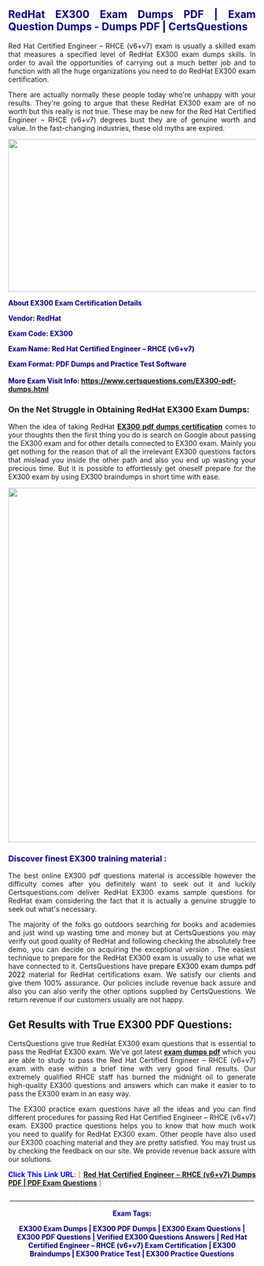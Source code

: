 <h2 style="text-align: justify;"><span style="color: #000080;">RedHat EX300 Exam Dumps PDF | Exam Question Dumps - Dumps PDF | CertsQuestions</span></h2>
<p style="text-align: justify;">Red Hat Certified Engineer – RHCE (v6+v7) exam is usually a skilled exam that measures a specified level of RedHat  EX300 exam dumps skills. In order to avail the opportunities of carrying out a much better job and to function with all the huge organizations you need to do RedHat EX300 exam certification.</p>
<p style="text-align: justify;">There are actually normally these people today who're unhappy with your results. They're going to argue that these RedHat  EX300 exam are of no worth but this really is not true. These may be new for the Red Hat Certified Engineer – RHCE (v6+v7) degrees bust they are of genuine worth and value. In the fast-changing industries, these old myths are expired.</p>
<p><img style="display: block; margin-left: auto; margin-right: auto;" src="https://i.imgur.com/eaP4ae9.png" width="840" height="310" /></p>
<p><span style="color: #000080;"><strong>About EX300 Exam Certification Details</strong></span></p>
<p><span style="color: #000080;"><strong>Vendor: RedHat<br /></strong></span></p>
<p><span style="color: #000080;"><strong>Exam Code: EX300</strong></span></p>
<p><span style="color: #000080;"><strong>Exam Name: Red Hat Certified Engineer – RHCE (v6+v7)</strong></span></p>
<p><span style="color: #000080;"><strong>Exam Format: PDF Dumps and Practice Test Software<br /><br />More Exam Visit Info: <span style="color: #ff6600;"><a href="https://www.certsquestions.com/EX300-pdf-dumps.html">https://www.certsquestions.com/EX300-pdf-dumps.html</a></span></strong></span></p>
<h3>On the Net Struggle in Obtaining RedHat EX300 Exam Dumps:</h3>
<p style="text-align: justify;">When the idea of taking RedHat <a href="https://www.certsquestions.com/EX300-pdf-dumps.html"><strong> EX300 pdf dumps certification</strong></a> comes to your thoughts then the first thing you do is search on Google about passing the EX300 exam and for other details connected to EX300 exam. Mainly you get nothing for the reason that of all the irrelevant EX300 questions factors that mislead you inside the other path and also you end up wasting your precious time. But it is possible to effortlessly get oneself prepare for the EX300 exam by using EX300 braindumps in short time with ease.</p>
<p><a href="https://www.certsquestions.com/EX300-pdf-dumps.html"><img style="display: block; margin-left: auto; margin-right: auto;" src="https://i.imgur.com/pxhoKQ2.png" width="720" /></a></p>
<h3><span style="color: #000080;">Discover finest  EX300 training material :</span></h3>
<p style="text-align: justify;">The best online EX300 pdf questions material is accessible however the difficulty comes after you definitely want to seek out it and luckily Certsquestions.com deliver RedHat EX300 exams sample questions for RedHat  exam considering the fact that it is actually a genuine struggle to seek out what's necessary.</p>
<p style="text-align: justify;">The majority of the folks go outdoors searching for books and academies and just wind up wasting time and money but at CertsQuestions you may verify out good quality of RedHat  and following checking the absolutely free demo, you can decide on acquiring the exceptional version . The easiest technique to prepare for the RedHat EX300 exam is usually to use what we have connected to it. CertsQuestions have <span style="color: #000000;">prepare EX300 exam dumps pdf 2022</span> material for RedHat certifications exam. We satisfy our clients and give them 100% assurance. Our policies include revenue back assure and also you can also verify the other options supplied by CertsQuestions. We return revenue if our customers usually are not happy.</p>
<h2>Get Results with True EX300 PDF Questions:</h2>
<p style="text-align: justify;">CertsQuestions give true RedHat EX300 exam questions that is essential to pass the RedHat  EX300 exam. We've got latest<strong>&nbsp;<a href="https://www.certsquestions.com/">exam dumps pdf</a></strong>&nbsp;which you are able to study to pass the Red Hat Certified Engineer – RHCE (v6+v7) exam with ease within a brief time with very good final results. Our extremely qualified RHCE staff has burned the midnight oil to generate high-quality EX300 questions and answers which can make it easier to to pass the EX300 exam in an easy way.</p>
<p style="text-align: justify;">The EX300 practice exam questions have all the ideas and you can find different procedures for passing Red Hat Certified Engineer – RHCE (v6+v7) exam. EX300 practice questions helps you to know that how much work you need to qualify for RedHat  EX300 exam. Other people have also used our EX300 coaching material and they are pretty satisfied. You may trust us by checking the feedback on our site. We provide revenue back assure with our solutions.</p>
<p style="text-align: justify;"><span style="color: #0000ff;"><strong>Click This Link URL</strong>:</span> <span style="color: #ff6600;">[ <strong><a href="https://www.certsquestions.com/rhce-certification.html">Red Hat Certified Engineer – RHCE (v6+v7) Dumps PDF | PDF Exam Questions</a></strong> ]</span></p>
<p style="text-align: center;">______________________________________________________________________________</p>
<p style="text-align: center;"><span style="color: #000080;"><strong>Exam Tags:</strong></span></p>
<p style="text-align: center;"><span style="color: #000080;"><strong>EX300 Exam Dumps | EX300 PDF Dumps | EX300 Exam Questions | EX300 PDF Questions | Verified EX300 Questions Answers | Red Hat Certified Engineer – RHCE (v6+v7) Exam Certification | EX300 Braindumps | EX300 Pratice Test | EX300 Practice Questions</strong></span></p>
